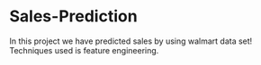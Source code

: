 # Sales-Prediction
In this project we have predicted sales by using walmart data set! Techniques used is feature engineering.
